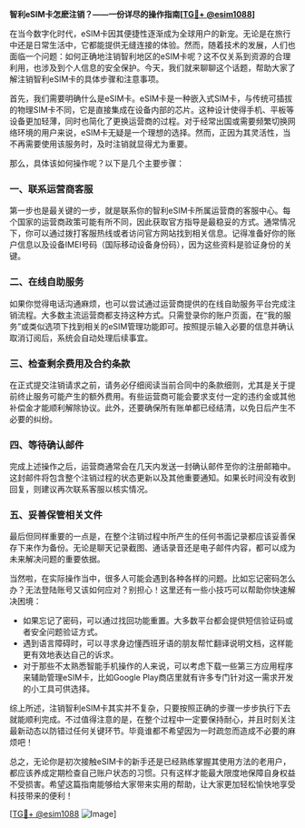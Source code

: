 **智利eSIM卡怎麽注销？——一份详尽的操作指南[[TG💪+ @esim1088](https://t.me/s/esim1088)]**

在当今数字化时代，eSIM卡因其便捷性逐渐成为全球用户的新宠。无论是在旅行中还是日常生活中，它都能提供无缝连接的体验。然而，随着技术的发展，人们也面临一个问题：如何正确地注销智利地区的eSIM卡呢？这不仅关系到资源的合理利用，也涉及到个人信息的安全保护。今天，我们就来聊聊这个话题，帮助大家了解注销智利eSIM卡的具体步骤和注意事项。

首先，我们需要明确什么是eSIM卡。eSIM卡是一种嵌入式SIM卡，与传统可插拔的物理SIM卡不同，它是直接集成在设备内部的芯片。这种设计使得手机、平板等设备更加轻薄，同时也简化了更换运营商的过程。对于经常出国或需要频繁切换网络环境的用户来说，eSIM卡无疑是一个理想的选择。然而，正因为其灵活性，当不再需要使用该服务时，及时注销就显得尤为重要。

那么，具体该如何操作呢？以下是几个主要步骤：

### 一、联系运营商客服

第一步也是最关键的一步，就是联系你的智利eSIM卡所属运营商的客服中心。每个国家的运营商政策可能有所不同，因此获取官方指导是最稳妥的方式。通常情况下，你可以通过拨打客服热线或者访问官方网站找到相关信息。记得准备好你的账户信息以及设备IMEI号码（国际移动设备身份码），因为这些资料是验证身份的关键。

### 二、在线自助服务

如果你觉得电话沟通麻烦，也可以尝试通过运营商提供的在线自助服务平台完成注销流程。大多数主流运营商都支持这种方式。只需登录你的账户页面，在“我的服务”或类似选项下找到相关的eSIM管理功能即可。按照提示输入必要的信息并确认取消订阅后，系统会自动处理后续事宜。

### 三、检查剩余费用及合约条款

在正式提交注销请求之前，请务必仔细阅读当前合同中的条款细则，尤其是关于提前终止服务可能产生的额外费用。有些运营商可能会要求支付一定的违约金或其他补偿金才能顺利解除协议。此外，还要确保所有账单都已经结清，以免日后产生不必要的纠纷。

### 四、等待确认邮件

完成上述操作之后，运营商通常会在几天内发送一封确认邮件至你的注册邮箱中。这封邮件将包含整个注销过程的状态更新以及其他重要通知。如果长时间没有收到回复，则建议再次联系客服以核实情况。

### 五、妥善保管相关文件

最后但同样重要的一点是，在整个注销过程中所产生的任何书面记录都应该妥善保存下来作为备份。无论是聊天记录截图、通话录音还是电子邮件内容，都可以成为未来解决问题的重要依据。

当然啦，在实际操作当中，很多人可能会遇到各种各样的问题。比如忘记密码怎么办？无法登陆账号又该如何应对？别担心！这里还有一些小技巧可以帮助你快速解决困境：

- 如果忘记了密码，可以通过找回功能重置。大多数平台都会提供短信验证码或者安全问题验证方式。
- 遇到语言障碍时，可以寻求身边懂西班牙语的朋友帮忙翻译说明文档，这样能更有效地表达自己的诉求。
- 对于那些不太熟悉智能手机操作的人来说，可以考虑下载一些第三方应用程序来辅助管理eSIM卡，比如Google Play商店里就有许多专门针对这一需求开发的小工具可供选择。

综上所述，注销智利eSIM卡其实并不复杂，只要按照正确的步骤一步步执行下去就能顺利完成。不过值得注意的是，在整个过程中一定要保持耐心，并且时刻关注最新动态以防错过任何关键环节。毕竟谁都不希望因为一时疏忽而造成不必要的麻烦吧！

总之，无论你是初次接触eSIM卡的新手还是已经熟练掌握其使用方法的老用户，都应该养成定期检查自己账户状态的习惯。只有这样才能最大限度地保障自身权益不受损害。希望这篇指南能够给大家带来实用的帮助，让大家更加轻松愉快地享受科技带来的便利！

[[TG💪+ @esim1088](https://t.me/s/esim1088) ![Image](https://i.postimg.cc/4NQfJmqS/Snipaste-2025-05-13-00-14-12.png)]